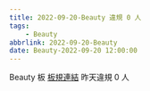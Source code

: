 ```yaml
---
title: 2022-09-20-Beauty 違規 0 人
tags:
    - Beauty
abbrlink: 2022-09-20-Beauty
date: Beauty-2022-09-20 12:00:00
---
```

Beauty 板 [板規連結](https://www.ptt.cc/bbs/Beauty/M.1630069980.A.84B.html)
昨天違規 0 人
